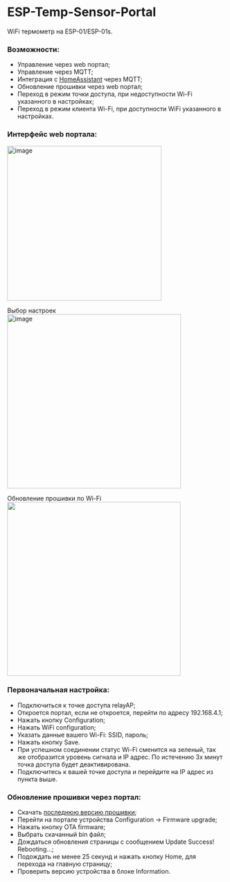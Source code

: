 # ESP-Temp-Sensor-Portal

WiFi термометр на ESP-01/ESP-01s.

### Возможности: 
- Управление через web портал;
- Управление через MQTT;
- Интеграция с [HomeAssistant](https://www.home-assistant.io) через MQTT;
- Обновление прошивки через web портал;
- Переход в режим точки доступа, при недоступности Wi-Fi указанного в настройках;
- Переход в режим клиента Wi-Fi, при доступности WiFi указанного в настройках.


### Интерфейс web портала:

<img width="356" alt="image" src="https://github.com/mr-whitefoot/ESP-Temp-sensor-DS1820B-Portal/assets/16363451/1cea2b00-403b-4d30-aa80-f124ac16d3e6">

Выбор настроек<br>
<img width="401" alt="image" src="https://github.com/mr-whitefoot/ESP-Relay-Portal/assets/16363451/f3f8e971-b77e-4998-bc1a-49f401978e52">

Обновление прошивки по Wi-Fi<br>
<img src="https://user-images.githubusercontent.com/16363451/197058992-d8bc1296-aa61-4ff9-ba36-1ad8a007244e.png" width="400">


### Первоначальная настройка:
- Подключиться к точке доступа relayAP;
- Откроется портал, если не откроется, перейти по адресу 192.168.4.1;
- Нажать кнопку Configuration;
- Нажать WiFi configuration;
- Указать данные вашего Wi-Fi: SSID, пароль;
- Нажать кнопку Save.
- При успешном соединении статус Wi-Fi сменится на зеленый, так же отобразится уровень сигнала и IP адрес. По истечению 3х минут точка доступа будет деактивирована. 
- Подключитесь к вашей точке доступа и перейдите на IP адрес из пункта выше. 


### Обновление прошивки через портал:
- Скачать [последнюю версию прошивки](https://github.com/mr-whitefoot/ESP-Relay-Portal-Arduino/releases/latest);
- Перейти на портале устройства Configuration -> Firmware upgrade;
- Нажать кнопку OTA firmware;
- Выбрать скачанный bin файл;
- Дождаться обновления страницы с сообщением Update Success! Rebooting...;
- Подождать не менее 25 секунд и нажать кнопку Home, для перехода на главную страницу;
- Проверить версию устройства в блоке Information.


